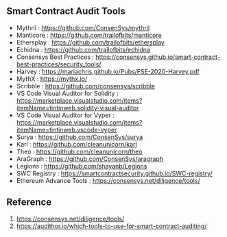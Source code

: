 

## Smart Contract Audit Tools

- Mythril : https://github.com/ConsenSys/mythril
- Manticore : https://github.com/trailofbits/manticore
- Ethersplay : https://github.com/trailofbits/ethersplay
- Echidna : https://github.com/trailofbits/echidna
- Consensys Best Practices : https://consensys.github.io/smart-contract-best-practices/security_tools/
- Harvey : https://mariachris.github.io/Pubs/FSE-2020-Harvey.pdf
- MythX : https://mythx.io/
- Scribble : https://github.com/consensys/scribble
- VS Code Visual Auditor for Solidity : https://marketplace.visualstudio.com/items?itemName=tintinweb.solidity-visual-auditor
- VS Code Visual Auditor for Vyper : https://marketplace.visualstudio.com/items?itemName=tintinweb.vscode-vyper
- Surya  : https://github.com/ConsenSys/surya
- Karl : https://github.com/cleanunicorn/karl
- Theo : https://github.com/cleanunicorn/theo
- AraGraph : https://github.com/ConsenSys/aragraph
- Legions : https://github.com/shayanb/Legions
- SWC Registry : https://smartcontractsecurity.github.io/SWC-registry/
- Ethereum Advance Tools : https://consensys.net/diligence/tools/



## Reference

1) https://consensys.net/diligence/tools/
2) https://audithor.io/which-tools-to-use-for-smart-contract-auditing/ 
